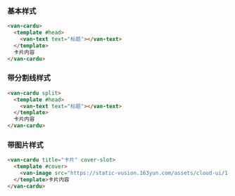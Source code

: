 ### 基本样式

``` html
<van-cardu>
  <template #head>
    <van-text text="标题"></van-text>
  </template>
  卡片内容
</van-cardu>
```

### 带分割线样式

``` html
<van-cardu split>
  <template #head>
    <van-text text="标题"></van-text>
  </template>
  卡片内容
</van-cardu>
```

### 带图片样式

``` html
<van-cardu title="卡片" cover-slot>
  <template #cover>
    <van-image src="https://static-vusion.163yun.com/assets/cloud-ui/1.jpg"></van-image>
  </template>卡片内容
</van-cardu>
```
